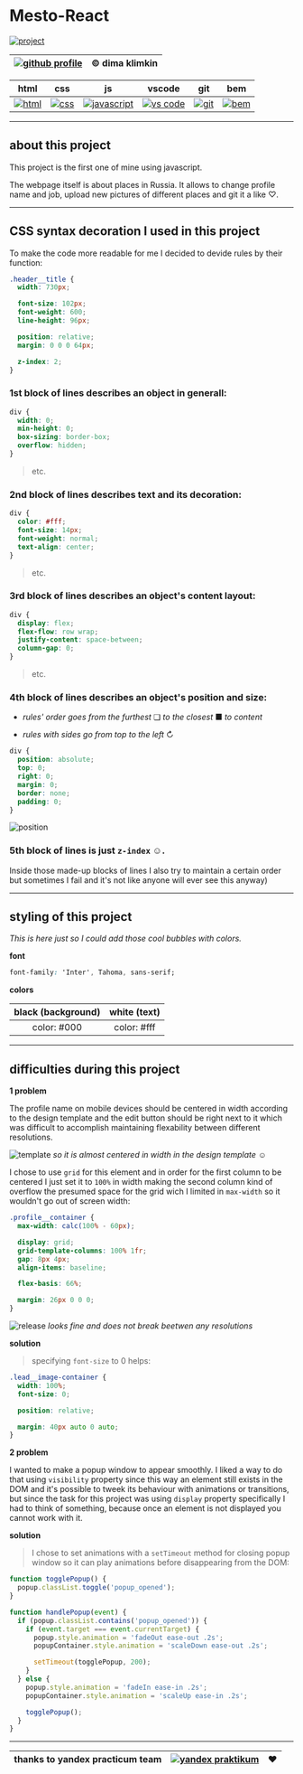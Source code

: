 # Mesto-React

[![project](https://svgshare.com/i/pvA.svg "github profile")](https://kobewinona.github.io/mesto/)

| [![github profile](https://svgshare.com/i/p5A.svg "github profile")](https://github.com/kobewinona) | &copy; dima klimkin |
|:---------------------------------------------------------------------------------------------------:|:-------------------:|

|                                html                                 |                                   css                                    |                                      js                                      |                                    vscode                                    |                              git                               |                              bem                               |
|:-------------------------------------------------------------------:|:------------------------------------------------------------------------:|:----------------------------------------------------------------------------:|:----------------------------------------------------------------------------:|:--------------------------------------------------------------:|:--------------------------------------------------------------:|
| [![html](https://svgshare.com/i/p7U.svg)](https://www.w3.org/html/) | [![css](https://svgshare.com/i/p6o.svg)](https://www.w3schools.com/css/) | [![javascript](https://svgshare.com/i/pvW.svg)](https://www.javascript.com/) | [![vs code](https://svgshare.com/i/p5n.svg)](https://code.visualstudio.com/) | [![git](https://svgshare.com/i/p6d.svg)](https://git-scm.com/) | [![bem](https://svgshare.com/i/p6x.svg)](https://en.bem.info/) |

---

## about this project

This project is the first one of mine using javascript.

The webpage itself is about places in Russia. It allows to change profile name and job, upload new pictures of different
places and git it a like ♡.

---

## CSS syntax decoration I used in this project

To make the code more readable for me I decided to devide rules by their function:

```css
.header__title {
  width: 730px;

  font-size: 102px;
  font-weight: 600;
  line-height: 96px;

  position: relative;
  margin: 0 0 0 64px;

  z-index: 2;
}
```

### **1st** block of lines describes an object in generall:

```css
div {
  width: 0;
  min-height: 0;
  box-sizing: border-box;
  overflow: hidden;
}
```

> etc.

### **2nd** block of lines describes text and its decoration:

```css
div {
  color: #fff;
  font-size: 14px;
  font-weight: normal;
  text-align: center;
}
```

> etc.

### **3rd** block of lines describes an object's content layout:

```css
div {
  display: flex;
  flex-flow: row wrap;
  justify-content: space-between;
  column-gap: 0;
}
```

> etc.

### **4th** block of lines describes an object's position and size:

- *rules' order goes from the furthest* ❏ *to the closest* ■ *to content*

- *rules with sides*  *go from top to the left* ↻

```css
div {
  position: absolute;
  top: 0;
  right: 0;
  margin: 0;
  border: none;
  padding: 0;
}
```

![position](https://i.postimg.cc/HkN8sKfB/element.png)

### **5th** block of lines is just ```z-index``` ☺.

Inside those made-up blocks of lines I also try to maintain a certain order but sometimes I fail and it's not like
anyone will ever see this anyway)

---

## styling of this project

*This is here just so I could add those cool bubbles with colors.*

**font**

```css
font-family: 'Inter', Tahoma, sans-serif;
```

**colors**

| black (background) | white (text) |
|:------------------:|:------------:|
|    color: #000     | color: #fff  |

---

## difficulties during this project

**1 problem**

The profile name on mobile devices should be centered in width according to the design template and the edit button
should be right next to it which was difficult to accomplish maintaining flexability between different resolutions.

![template](https://i.postimg.cc/N040T6cC/2023-01-30-22-36-38.png)
*so it is almost centered in width in the design template* ☺

I chose to use ```grid``` for this element and in order for the first column to be centered I just set it to ```100%```
in width making the second column kind of overflow the presumed space for the grid wich I limited in ```max-width``` so
it wouldn't go out of screen width:

```css
.profile__container {
  max-width: calc(100% - 60px);

  display: grid;
  grid-template-columns: 100% 1fr;
  gap: 8px 4px;
  align-items: baseline;

  flex-basis: 66%;

  margin: 26px 0 0 0;
}
```

![release](https://i.postimg.cc/fLRRvVWz/2023-01-30-22-40-45.png)
*looks fine and does not break beetwen any resolutions*

**solution**

> specifying ```font-size``` to 0 helps:

```css
.lead__image-container {
  width: 100%;
  font-size: 0;

  position: relative;

  margin: 40px auto 0 auto;
}
```

**2 problem**

I wanted to make a popup window to appear smoothly. I liked a way to do that using ```visibility``` property since this
way an element still exists in the DOM and it's possible to tweek its behaviour with animations or transitions, but
since the task for this project was using ```display``` property specifically I had to think of something, because once
an element is not displayed you cannot work with it.

**solution**

> I chose to set animations with a ```setTimeout``` method for closing popup window so it can play animations before
> disappearing from the DOM:

```javascript
function togglePopup() {
  popup.classList.toggle('popup_opened');
}

function handlePopup(event) {
  if (popup.classList.contains('popup_opened')) {
    if (event.target === event.currentTarget) {
      popup.style.animation = 'fadeOut ease-out .2s';
      popupContainer.style.animation = 'scaleDown ease-out .2s';

      setTimeout(togglePopup, 200);
    }
  } else {
    popup.style.animation = 'fadeIn ease-in .2s';
    popupContainer.style.animation = 'scaleUp ease-in .2s';

    togglePopup();
  }
}
```

---

| thanks to yandex practicum team | [![yandex praktikum](https://svgshare.com/i/p77.svg)](https://practicum.yandex.ru/) | ♥ |
| :---: | :---: | :---: |